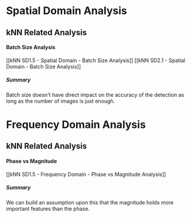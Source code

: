 # Spatial Domain Analysis
## kNN Related Analysis
#### Batch Size Analysis
[[kNN SD1.5 - Spatial Domain - Batch Size Analysis]]
[[kNN SD2.1 - Spatial Domain - Batch Size Analysis]]
##### Summary
Batch size doesn't have direct impact on the accuracy of the detection as long as the number of images is just enough.
# Frequency Domain Analysis
## kNN Related Analysis
#### Phase vs Magnitude
[[kNN SD1.5 - Frequency Domain - Phase vs Magnitude Analysis]]
##### Summary
We can build an assumption upon this that the magnitude holds more important features than the phase.
